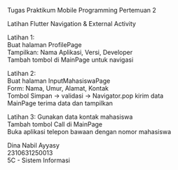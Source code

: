Tugas Praktikum Mobile Programming Pertemuan 2  

Latihan Flutter Navigation & External Activity

Latihan 1:  
Buat halaman ProfilePage  
Tampilkan: Nama Aplikasi, Versi, Developer  
Tambah tombol di MainPage untuk navigasi  

Latihan 2:  
Buat halaman InputMahasiswaPage  
Form: Nama, Umur, Alamat, Kontak  
Tombol Simpan → validasi → Navigator.pop kirim data  
MainPage terima data dan tampilkan  

Latihan 3:
Gunakan data kontak mahasiswa  
Tambah tombol Call di MainPage  
Buka aplikasi telepon bawaan dengan nomor mahasiswa  

  Dina Nabil Ayyasy  
  2310631250013  
  5C - Sistem Informasi
